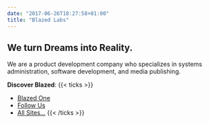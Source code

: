 ```yaml
---
date: "2017-06-26T18:27:58+01:00"
title: "Blazed Labs"
---
```


## We turn Dreams into Reality.

We are a product development company who specializes in systems administration, software development, and media publishing.

**Discover Blazed**:
{{< ticks >}}
* [Blazed One](https://blz.one/)
* [Follow Us](https://www.blazedlabs.com/follow)
* [All Sites...](https://www.blazedlabs.com/blazed-network)
{{< /ticks >}}
